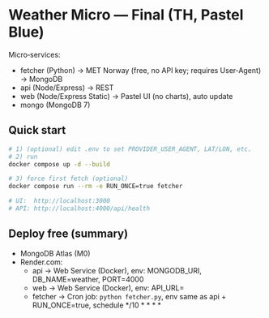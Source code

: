 # Weather Micro — Final (TH, Pastel Blue)

Micro‑services:
- fetcher (Python) → MET Norway (free, no API key; requires User‑Agent) → MongoDB
- api (Node/Express) → REST
- web (Node/Express Static) → Pastel UI (no charts), auto update
- mongo (MongoDB 7)

## Quick start
```bash
# 1) (optional) edit .env to set PROVIDER_USER_AGENT, LAT/LON, etc.
# 2) run
docker compose up -d --build

# 3) force first fetch (optional)
docker compose run --rm -e RUN_ONCE=true fetcher

# UI:  http://localhost:3000
# API: http://localhost:4000/api/health
```

## Deploy free (summary)
- MongoDB Atlas (M0)
- Render.com:
  - api -> Web Service (Docker), env: MONGODB_URI, DB_NAME=weather, PORT=4000
  - web -> Web Service (Docker), env: API_URL=<api public url>
  - fetcher -> Cron job: `python fetcher.py`, env same as api + RUN_ONCE=true, schedule */10 * * * *
